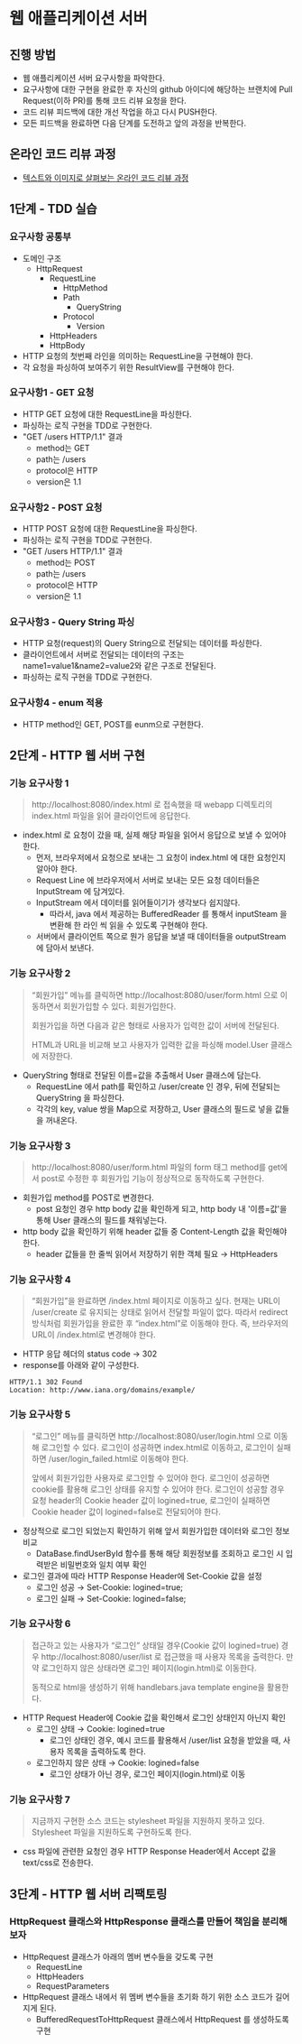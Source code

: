 # 웹 애플리케이션 서버
## 진행 방법
* 웹 애플리케이션 서버 요구사항을 파악한다.
* 요구사항에 대한 구현을 완료한 후 자신의 github 아이디에 해당하는 브랜치에 Pull Request(이하 PR)를 통해 코드 리뷰 요청을 한다.
* 코드 리뷰 피드백에 대한 개선 작업을 하고 다시 PUSH한다.
* 모든 피드백을 완료하면 다음 단계를 도전하고 앞의 과정을 반복한다.

## 온라인 코드 리뷰 과정
* [텍스트와 이미지로 살펴보는 온라인 코드 리뷰 과정](https://github.com/next-step/nextstep-docs/tree/master/codereview)

## 1단계 - TDD 실습
### 요구사항 공통부
* 도메인 구조
  * HttpRequest
    * RequestLine
      * HttpMethod
      * Path
        * QueryString
      * Protocol
        * Version
    * HttpHeaders
    * HttpBody
* HTTP 요청의 첫번째 라인을 의미하는 RequestLine을 구현해야 한다. 
* 각 요청을 파싱하여 보여주기 위한 ResultView를 구현해야 한다.

### 요구사항1 - GET 요청
* HTTP GET 요청에 대한 RequestLine을 파싱한다.
* 파싱하는 로직 구현을 TDD로 구현한다.
* "GET /users HTTP/1.1" 결과
  * method는 GET
  * path는 /users
  * protocol은 HTTP
  * version은 1.1

### 요구사항2 - POST 요청
* HTTP POST 요청에 대한 RequestLine을 파싱한다.
* 파싱하는 로직 구현을 TDD로 구현한다.
* "GET /users HTTP/1.1" 결과
  * method는 POST
  * path는 /users
  * protocol은 HTTP
  * version은 1.1

### 요구사항3 - Query String 파싱
* HTTP 요청(request)의 Query String으로 전달되는 데이터를 파싱한다.
* 클라이언트에서 서버로 전달되는 데이터의 구조는 name1=value1&name2=value2와 같은 구조로 전달된다.
* 파싱하는 로직 구현을 TDD로 구현한다.

### 요구사항4 - enum 적용
* HTTP method인 GET, POST를 eunm으로 구현한다.

## 2단계 - HTTP 웹 서버 구현
### 기능 요구사항 1
> http://localhost:8080/index.html 로 접속했을 때 webapp 디렉토리의 index.html 파일을 읽어 클라이언트에 응답한다.
* index.html 로 요청이 갔을 때, 실제 해당 파일을 읽어서 응답으로 보낼 수 있어야 한다.
  * 먼저, 브라우저에서 요청으로 보내는 그 요청이 index.html 에 대한 요청인지 알아야 한다.
  * Request Line 에 브라우저에서 서버로 보내는 모든 요청 데이터들은 InputStream 에 담겨있다.
  * InputStream 에서 데이터를 읽어들이기가 생각보다 쉽지않다.
    * 따라서, java 에서 제공하는 BufferedReader 를 통해서 inputSteam 을 변환해 한 라인 씩 읽을 수 있도록 구현해야 한다.
  * 서버에서 클라이언트 쪽으로 뭔가 응답을 보낼 때 데이터들을 outputStream 에 담아서 보낸다.

### 기능 요구사항 2
> “회원가입” 메뉴를 클릭하면 http://localhost:8080/user/form.html 으로 이동하면서 회원가입할 수 있다. 회원가입한다.
> 
> 회원가입을 하면 다음과 같은 형태로 사용자가 입력한 값이 서버에 전달된다.
> 
> HTML과 URL을 비교해 보고 사용자가 입력한 값을 파싱해 model.User 클래스에 저장한다.
* QueryString 형태로 전달된 이름=값을 추출해서 User 클래스에 담는다.
  * RequestLine 에서 path를 확인하고 /user/create 인 경우, 뒤에 전달되는 QueryString 을 파싱한다.
  * 각각의 key, value 쌍을 Map으로 저장하고, User 클래스의 필드로 넣을 값들을 꺼내온다.

### 기능 요구사항 3
> http://localhost:8080/user/form.html 파일의 form 태그 method를 get에서 post로 수정한 후 회원가입 기능이 정상적으로 동작하도록 구현한다.
* 회원가입 method를 POST로 변경한다.
  * post 요청인 경우 http body 값을 확인하게 되고, http body 내 '이름=값'을 통해 User 클래스의 필드를 채워넣는다.
* http body 값을 확인하기 위해 header 값들 중 Content-Length 값을 확인해야한다.
  * header 값들을 한 줄씩 읽어서 저장하기 위한 객체 필요 → HttpHeaders

### 기능 요구사항 4
> “회원가입”을 완료하면 /index.html 페이지로 이동하고 싶다. 현재는 URL이 /user/create 로 유지되는 상태로 읽어서 전달할 파일이 없다. 따라서 redirect 방식처럼 회원가입을 완료한 후 “index.html”로 이동해야 한다. 즉, 브라우저의 URL이 /index.html로 변경해야 한다.
* HTTP 응답 헤더의 status code → 302
* response를 아래와 같이 구성한다.
````
HTTP/1.1 302 Found
Location: http://www.iana.org/domains/example/
````

### 기능 요구사항 5
>“로그인” 메뉴를 클릭하면 http://localhost:8080/user/login.html 으로 이동해 로그인할 수 있다. 로그인이 성공하면 index.html로 이동하고, 로그인이 실패하면 /user/login_failed.html로 이동해야 한다.
> 
> 앞에서 회원가입한 사용자로 로그인할 수 있어야 한다. 로그인이 성공하면 cookie를 활용해 로그인 상태를 유지할 수 있어야 한다. 로그인이 성공할 경우 요청 header의 Cookie header 값이 logined=true, 로그인이 실패하면 Cookie header 값이 logined=false로 전달되어야 한다.
* 정상적으로 로그인 되었는지 확인하기 위해 앞서 회원가입한 데이터와 로그인 정보 비교
  * DataBase.findUserById 함수를 통해 해당 회원정보를 조회하고 로그인 시 입력받은 비밀번호와 일치 여부 확인
* 로그인 결과에 따라 HTTP Response Header에 Set-Cookie 값을 설정
  * 로그인 성공 → Set-Cookie: logined=true;
  * 로그인 실패 → Set-Cookie: logined=false;

### 기능 요구사항 6
> 접근하고 있는 사용자가 “로그인” 상태일 경우(Cookie 값이 logined=true) 경우 http://localhost:8080/user/list 로 접근했을 때 사용자 목록을 출력한다. 만약 로그인하지 않은 상태라면 로그인 페이지(login.html)로 이동한다. 
> 
> 동적으로 html을 생성하기 위해 handlebars.java template engine을 활용한다.
* HTTP Request Header에 Cookie 값을 확인해서 로그인 상태인지 아닌지 확인
  * 로그인 상태 → Cookie: logined=true
    * 로그인 상태인 경우, 예시 코드를 활용해서 /user/list 요청을 받았을 때, 사용자 목록을 출력하도록 한다. 
  * 로그인하지 않은 상태 → Cookie: logined=false
    * 로그인 상태가 아닌 경우, 로그인 페이지(login.html)로 이동

### 기능 요구사항 7
> 지금까지 구현한 소스 코드는 stylesheet 파일을 지원하지 못하고 있다. Stylesheet 파일을 지원하도록 구현하도록 한다.
* css 파일에 관련한 요청인 경우 HTTP Response Header에서 Accept 값을 text/css로 전송한다.

## 3단계 - HTTP 웹 서버 리팩토링
### HttpRequest 클래스와 HttpResponse 클래스를 만들어 책임을 분리해보자
* HttpRequest 클래스가 아래의 멤버 변수들을 갖도록 구현
  * RequestLine
  * HttpHeaders
  * RequestParameters
* HttpRequest 클래스 내에서 위 멤버 변수들을 초기화 하기 위한 소스 코드가 길어지게 된다.
  * BufferedRequestToHttpRequest 클래스에서 HttpRequest 를 생성하도록 구현

